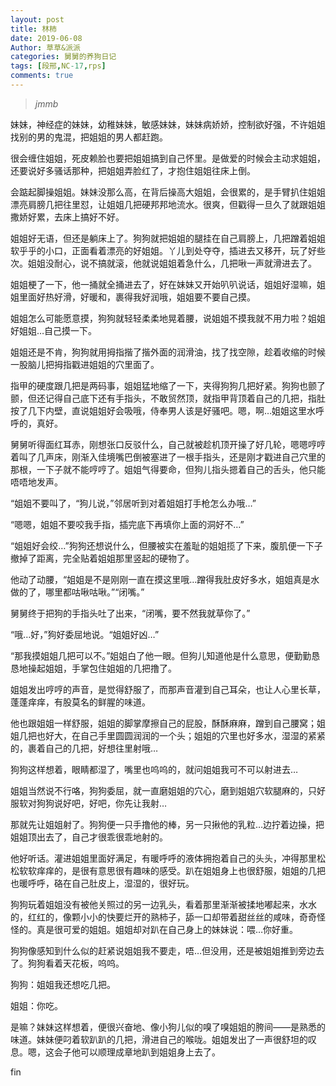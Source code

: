 ```yaml
---
layout: post
title: 林柿
date: 2019-06-08
Author: 草草&派派
categories: 舅舅的养狗日记
tags: [段邢,NC-17,rps]
comments: true
---
```

> _jmmb_

妹妹，神经症的妹妹，幼稚妹妹，敏感妹妹，妹妹病娇娇，控制欲好强，不许姐姐找别的男的鬼混，把姐姐的男人都赶跑。

很会缠住姐姐，死皮赖脸也要把姐姐搞到自己怀里。是做爱的时候会主动求姐姐，还要说好多骚话那种，把姐姐弄脸红了，才抱住姐姐往床上倒。

会踮起脚操姐姐。妹妹没那么高，在背后操高大姐姐，会很累的，是手臂扒住姐姐漂亮肩膀几把往里怼，让姐姐几把硬邦邦地流水。很爽，但戳得一旦久了就跟姐姐撒娇好累，去床上搞好不好。

姐姐好无语，但还是躺床上了。狗狗就把姐姐的腿挂在自己肩膀上，几把蹭着姐姐软乎乎的小口，正面看着漂亮的好姐姐。丫儿到处夺夺，插进去又移开，玩了好些次。姐姐没耐心，说不搞就滚，他就说姐姐着急什么，几把啾一声就滑进去了。

姐姐梗了一下，他一捅就全捅进去了，好在妹妹又开始叭叭说话，姐姐好湿嘛，姐姐里面好热好滑，好暖和，裹得我好润哦，姐姐要不要自己摸。

姐姐怎么可能愿意摸，狗狗就轻轻柔柔地晃着腰，说姐姐不摸我就不用力啦？姐姐好姐姐…自己摸一下。

姐姐还是不肯，狗狗就用拇指揩了揩外面的润滑油，找了找空隙，趁着收缩的时候一股脑儿把拇指戳进姐姐的穴里面了。

指甲的硬度跟几把是两码事，姐姐猛地缩了一下，夹得狗狗几把好紧。狗狗也颤了颤，但还记得自己底下还有手指头，不敢贸然顶，就指甲背顶着自己的几把，指肚按了几下内壁，直说姐姐好会吸哦，侍奉男人该是好骚吧。嗯，啊…姐姐这里水呼呼的，真好。

舅舅听得面红耳赤，刚想张口反驳什么，自己就被趁机顶开操了好几轮，嗯嗯哼哼着叫了几声床，刚渐入佳境嘴巴倒被塞进了一根手指头，还是刚才戳进自己穴里的那根，一下子就不能哼哼了。姐姐气得要命，但狗儿指头摁着自己的舌头，他只能唔唔地发声。

“姐姐不要叫了，“狗儿说，”邻居听到对着姐姐打手枪怎么办哦…”

“嗯嗯，姐姐不要咬我手指，插完底下再填你上面的洞好不…”

“姐姐好会绞…”狗狗还想说什么，但腰被实在羞耻的姐姐揽了下来，腹肌便一下子撤掉了距离，完全贴着姐姐那里竖起的硬物了。

他动了动腰，“姐姐是不是刚刚一直在摸这里哦…蹭得我肚皮好多水，姐姐真是水做的了，哪里都咕啾咕啾。”“闭嘴。”

舅舅终于把狗的手指头吐了出来，“闭嘴，要不然我就草你了。”

“哦…好，”狗好委屈地说。“姐姐好凶…”

“那我摸姐姐几把可以不。”姐姐白了他一眼。但狗儿知道他是什么意思，便勤勤恳恳地操起姐姐，手掌包住姐姐的几把撸了。

姐姐发出哼哼的声音，是觉得舒服了，而那声音灌到自己耳朵，也让人心里长草，蓬蓬痒痒，有股莫名的鲜腥的味道。

他也跟姐姐一样舒服，姐姐的脚掌摩擦自己的屁股，酥酥麻麻，蹭到自己腰窝；姐姐几把也好大，在自己手里圆圆润润的一个头；姐姐的穴里也好多水，湿湿的紧紧的，裹着自己的几把，好想往里射哦…

狗狗这样想着，眼睛都湿了，嘴里也呜呜的，就问姐姐我可不可以射进去…

姐姐当然说不行咯，狗狗委屈，就一直磨姐姐的穴心，磨到姐姐穴软腿麻的，只好服软对狗狗说好吧，好吧，你先让我射…

那就先让姐姐射了。狗狗便一只手撸他的棒，另一只揪他的乳粒…边拧着边操，把姐姐顶出去了，自己才很乖很乖地射的。

他好听话。灌进姐姐里面好满足，有暖呼呼的液体拥抱着自己的头头，冲得那里松松软软痒痒的，是很有意思很有趣味的感受。趴在姐姐身上也很舒服，姐姐的几把也暖呼呼，硌在自己肚皮上，湿湿的，很好玩。

狗狗玩着姐姐没有被他关照过的另一边乳头，看着那里渐渐被揉地嘟起来，水水的，红红的，像颗小小的快要烂开的熟柿子，舔一口却带着甜丝丝的咸味，奇奇怪怪的。真是很可爱的姐姐。姐姐却对趴在自己身上的妹妹说：喂…你好重。

狗狗像感知到什么似的赶紧说姐姐我不要走，唔…但没用，还是被姐姐推到旁边去了。狗狗看着天花板，呜呜。

狗狗：姐姐我还想吃几把。

姐姐：你吃。

是嘛？妹妹这样想着，便很兴奋地、像小狗儿似的嗅了嗅姐姐的胯间——是熟悉的味道。妹妹便叼着软趴趴的几把，滑进自己的喉咙。姐姐发出了一声很舒坦的叹息。嗯，这会子他可以顺理成章地趴到姐姐身上去了。



fin

